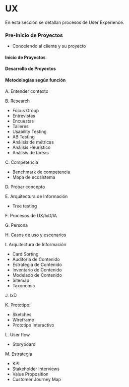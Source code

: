 # UX


En esta sección se detallan procesos de User Experience.

### Pre-inicio de Proyectos
* Conociendo al cliente y su proyecto


#### Inicio de Proyectos

#### Desarrollo de Proyectos

#### Metodologías según función
A. Entender contexto 

B. Research
* Focus Group
* Entrevistas
* Encuestas
* Talleres
* Usability Testing
* AB Testing
* Análisis de métricas
* Análisis Heurístico
* Análisis de tareas

C. Competencia
* Benchmark de competencia
* Mapa de ecosistema 

D. Probar concepto

E. Arquitectura de Información
* Tree testing

F. Procesos de UX/IxD/IA

G. Persona

H. Casos de uso y escenarios

I. Arquitectura de Información
* Card Sorting
* Auditoria de Contenido
* Estrategia de Contenido
* Inventario de Contenido
* Modelado de Contenido
* Sitemap
* Taxonomía

J. IxD

K. Prototipo: 
* Sketches
* Wireframe
* Prototipo Interactivo


L. User flow
* Storyboard

M. Estrategia
* KPI
* Stakeholder Interviews
* Value Proposition
* Customer Journey Map
